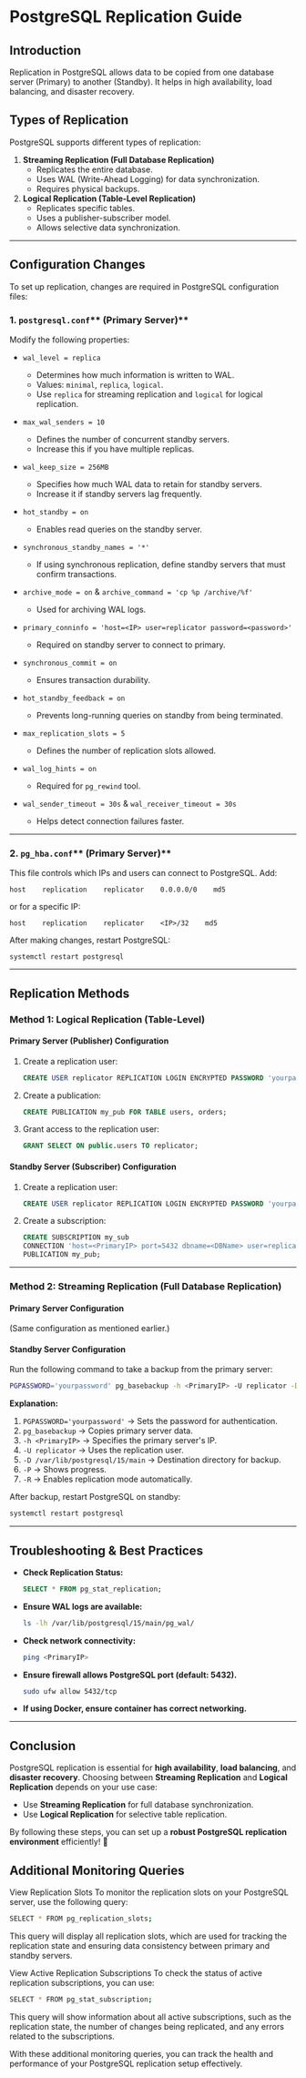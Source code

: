# PostgreSQL Replication Guide

## Introduction

Replication in PostgreSQL allows data to be copied from one database server (Primary) to another (Standby). It helps in high availability, load balancing, and disaster recovery.

## Types of Replication

PostgreSQL supports different types of replication:

1. **Streaming Replication (Full Database Replication)**
   - Replicates the entire database.
   - Uses WAL (Write-Ahead Logging) for data synchronization.
   - Requires physical backups.
2. **Logical Replication (Table-Level Replication)**
   - Replicates specific tables.
   - Uses a publisher-subscriber model.
   - Allows selective data synchronization.

---

## Configuration Changes

To set up replication, changes are required in PostgreSQL configuration files:

### 1. **`postgresql.conf`**** (Primary Server)**

Modify the following properties:

- `wal_level = replica`

  - Determines how much information is written to WAL.
  - Values: `minimal`, `replica`, `logical`.
  - Use `replica` for streaming replication and `logical` for logical replication.

- `max_wal_senders = 10`

  - Defines the number of concurrent standby servers.
  - Increase this if you have multiple replicas.

- `wal_keep_size = 256MB`

  - Specifies how much WAL data to retain for standby servers.
  - Increase it if standby servers lag frequently.

- `hot_standby = on`

  - Enables read queries on the standby server.

- `synchronous_standby_names = '*'`

  - If using synchronous replication, define standby servers that must confirm transactions.

- `archive_mode = on` & `archive_command = 'cp %p /archive/%f'`

  - Used for archiving WAL logs.

- `primary_conninfo = 'host=<IP> user=replicator password=<password>'`

  - Required on standby server to connect to primary.

- `synchronous_commit = on`

  - Ensures transaction durability.

- `hot_standby_feedback = on`

  - Prevents long-running queries on standby from being terminated.

- `max_replication_slots = 5`

  - Defines the number of replication slots allowed.

- `wal_log_hints = on`

  - Required for `pg_rewind` tool.

- `wal_sender_timeout = 30s` & `wal_receiver_timeout = 30s`

  - Helps detect connection failures faster.

---

### 2. **`pg_hba.conf`**** (Primary Server)**

This file controls which IPs and users can connect to PostgreSQL.
Add:

```
host    replication    replicator    0.0.0.0/0    md5
```

or for a specific IP:

```
host    replication    replicator    <IP>/32    md5
```

After making changes, restart PostgreSQL:

```
systemctl restart postgresql
```

---

## Replication Methods

### **Method 1: Logical Replication (Table-Level)**

#### **Primary Server (Publisher) Configuration**

1. Create a replication user:
   ```sql
   CREATE USER replicator REPLICATION LOGIN ENCRYPTED PASSWORD 'yourpassword';
   ```
2. Create a publication:
   ```sql
   CREATE PUBLICATION my_pub FOR TABLE users, orders;
   ```
3. Grant access to the replication user:
   ```sql
   GRANT SELECT ON public.users TO replicator;
   ```

#### **Standby Server (Subscriber) Configuration**

1. Create a replication user:
   ```sql
   CREATE USER replicator REPLICATION LOGIN ENCRYPTED PASSWORD 'yourpassword';
   ```
2. Create a subscription:
   ```sql
   CREATE SUBSCRIPTION my_sub
   CONNECTION 'host=<PrimaryIP> port=5432 dbname=<DBName> user=replicator password=yourpassword'
   PUBLICATION my_pub;
   ```

---

### **Method 2: Streaming Replication (Full Database Replication)**

#### **Primary Server Configuration**

(Same configuration as mentioned earlier.)

#### **Standby Server Configuration**

Run the following command to take a backup from the primary server:

```sh
PGPASSWORD='yourpassword' pg_basebackup -h <PrimaryIP> -U replicator -D /var/lib/postgresql/15/main -P -R
```

**Explanation:**

1. `PGPASSWORD='yourpassword'` → Sets the password for authentication.
2. `pg_basebackup` → Copies primary server data.
3. `-h <PrimaryIP>` → Specifies the primary server's IP.
4. `-U replicator` → Uses the replication user.
5. `-D /var/lib/postgresql/15/main` → Destination directory for backup.
6. `-P` → Shows progress.
7. `-R` → Enables replication mode automatically.

After backup, restart PostgreSQL on standby:

```sh
systemctl restart postgresql
```

---

## Troubleshooting & Best Practices

- **Check Replication Status:**
  ```sql
  SELECT * FROM pg_stat_replication;
  ```
- **Ensure WAL logs are available:**
  ```sh
  ls -lh /var/lib/postgresql/15/main/pg_wal/
  ```
- **Check network connectivity:**
  ```sh
  ping <PrimaryIP>
  ```
- **Ensure firewall allows PostgreSQL port (default: 5432).**
  ```sh
  sudo ufw allow 5432/tcp
  ```
- **If using Docker, ensure container has correct networking.**

---

## Conclusion

PostgreSQL replication is essential for **high availability**, **load balancing**, and **disaster recovery**. Choosing between **Streaming Replication** and **Logical Replication** depends on your use case:

- Use **Streaming Replication** for full database synchronization.
- Use **Logical Replication** for selective table replication.

By following these steps, you can set up a **robust PostgreSQL replication environment** efficiently! 🚀

## Additional Monitoring Queries
View Replication Slots
To monitor the replication slots on your PostgreSQL server, use the following query:

 ```sh
SELECT * FROM pg_replication_slots;
  ```
This query will display all replication slots, which are used for tracking the replication state and ensuring data consistency between primary and standby servers.

View Active Replication Subscriptions
To check the status of active replication subscriptions, you can use:
 ```sh
SELECT * FROM pg_stat_subscription;
  ```
This query will show information about all active subscriptions, such as the replication state, the number of changes being replicated, and any errors related to the subscriptions.

With these additional monitoring queries, you can track the health and performance of your PostgreSQL replication setup effectively.

